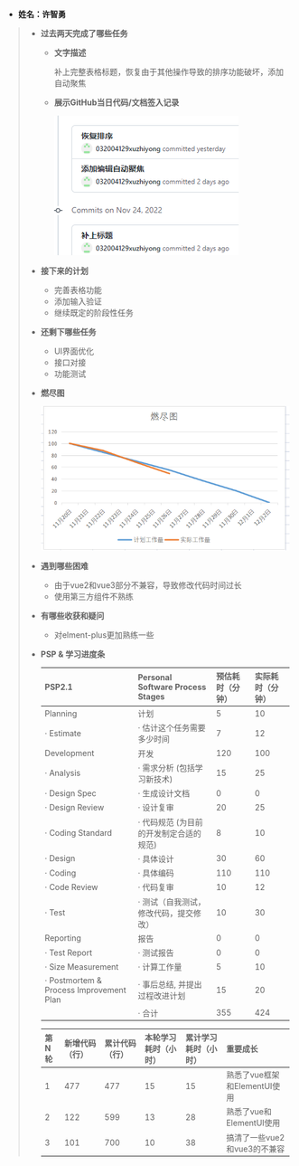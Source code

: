 - **姓名：许智勇**

> - **过去两天完成了哪些任务**
>
>   - **文字描述**
>
>     补上完整表格标题，恢复由于其他操作导致的排序功能破坏，添加自动聚焦
>
>   - **展示GitHub当日代码/文档签入记录**
>
>     ![](https://github.com/fu-cloud-org/fu-cloud-document/blob/main/all-contri/xuzhiyong/303.png)
>
> - **接下来的计划**
>
>   - 完善表格功能
>   - 添加输入验证
>   - 继续既定的阶段性任务
>
> - **还剩下哪些任务**
>
>   - UI界面优化
>   - 接口对接
>   - 功能测试
>
> - **燃尽图**
>
>   ![](https://github.com/fu-cloud-org/fu-cloud-document/blob/main/all-contri/xuzhiyong/003.png)
>
> - **遇到哪些困难**
>
>   - 由于vue2和vue3部分不兼容，导致修改代码时间过长
>   - 使用第三方组件不熟练
>
> - **有哪些收获和疑问**
>
>   - 对elment-plus更加熟练一些
>
> - **PSP & 学习进度条**
>
>   | PSP2.1                                  | Personal Software Process Stages        | 预估耗时（分钟） | 实际耗时（分钟） |
>   | --------------------------------------- | --------------------------------------- | ---------------- | ---------------- |
>   | Planning                                | 计划                                    | 5                | 10             |
>   | · Estimate                              | · 估计这个任务需要多少时间              | 7                | 12               |
>   | Development                             | 开发                                    | 120              | 100              |
>   | · Analysis                              | · 需求分析 (包括学习新技术)             | 15               | 25               |
>   | · Design Spec                           | · 生成设计文档                          | 0                | 0                |
>   | · Design Review                         | · 设计复审                              | 20               | 25               |
>   | · Coding Standard                       | · 代码规范 (为目前的开发制定合适的规范) | 8                | 10               |
>   | · Design                                | · 具体设计                              | 30               | 60               |
>   | · Coding                                | · 具体编码                              | 110              | 110              |
>   | · Code Review                           | · 代码复审                              | 10               | 12               |
>   | · Test                                  | · 测试（自我测试，修改代码，提交修改）  | 10                | 30               |
>   | Reporting                               | 报告                                    | 0                | 0                |
>   | · Test Report                           | · 测试报告                              | 0                | 0                |
>   | · Size Measurement                      | · 计算工作量                            | 5                | 10               |
>   | · Postmortem & Process Improvement Plan | · 事后总结, 并提出过程改进计划          | 15               | 20               |
>   |                                         | · 合计                                  | 355              | 424             |
>
>   | 第N轮 | 新增代码（行） | 累计代码（行） | 本轮学习耗时（小时） | 累计学习耗时（小时） | 重要成长                  |
>   | ----- | -------------- | -------------- | -------------------- | -------------------- | ------------------------- |
>   | 1     | 477            | 477            | 15                 | 15                 | 熟悉了vue框架和ElementUI使用|
>   | 2     | 122            | 599            | 13                  |  28                    |熟悉了vue和ElementUI使用|
>   | 3     | 101            | 700            | 10                  |  38                     |搞清了一些vue2和vue3的不兼容|
